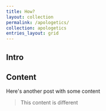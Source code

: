 ```yaml
---
title: How?
layout: collection
permalink: /apologetics/
collection: apologetics
entries_layout: grid
---
```


## Intro

## Content
Here's another post with some content

> This content is different


